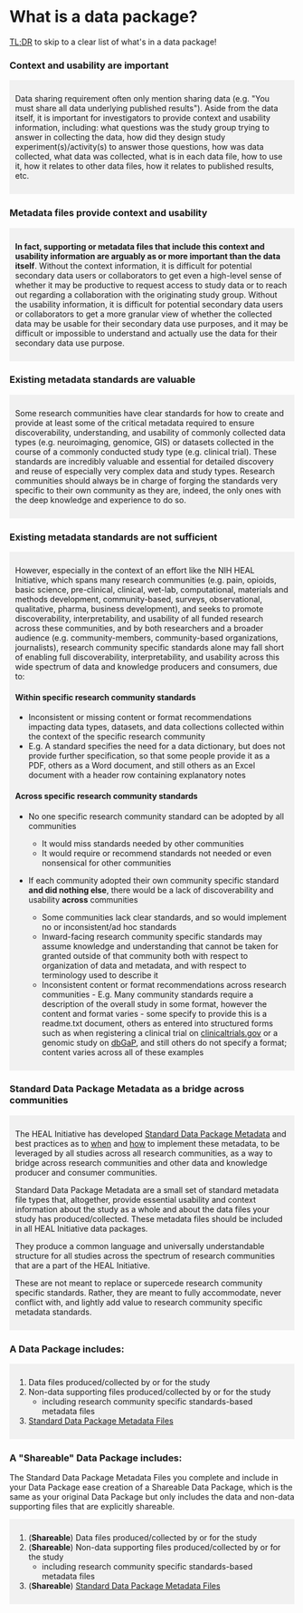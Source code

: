 # What is a data package? 

[TL;DR](#a-data-package-includes) to skip to a clear list of what's in a data package!

### Context and usability are important

<div markdown="1" style="background-color:rgba(0, 0, 0, 0.0470588); text-align:left; vertical-align: top; padding:10px 10px; margin-bottom: 10px;">

Data sharing requirement often only mention sharing data (e.g. "You must share all data underlying published results"). Aside from the data itself, it is important for investigators to provide context and usability information, including: what questions was the study group trying to answer in collecting the data, how did they design study experiment(s)/activity(s) to answer those questions, how was data collected, what data was collected, what is in each data file, how to use it, how it relates to other data files, how it relates to published results, etc. 

</div>

### Metadata files provide context and usability

<div markdown="1" style="background-color:rgba(0, 0, 0, 0.0470588); text-align:left; vertical-align: top; padding:10px 10px; margin-bottom: 10px;">

**In fact, supporting or metadata files that include this context and usability information are arguably as or more important than the data itself**. Without the context information, it is difficult for potential secondary data users or collaborators to get even a high-level sense of whether it may be productive to request access to study data or to reach out regarding a collaboration with the originating study group. Without the usability information, it is difficult for potential secondary data users or collaborators to get a more granular view of whether the collected data may be usable for their secondary data use purposes, and it may be difficult or impossible to understand and actually use the data for their secondary data use purpose.

</div>

### Existing metadata standards are valuable

<div markdown="1" style="background-color:rgba(0, 0, 0, 0.0470588); text-align:left; vertical-align: top; padding:10px 10px; margin-bottom: 10px;">

Some research communities have clear standards for how to create and provide at least some of the critical metadata required to ensure discoverability, understanding, and usability of commonly collected data types (e.g. neuroimaging, genomice, GIS) or datasets collected in the course of a commonly conducted study type (e.g. clinical trial). These standards are incredibly valuable and essential for detailed discovery and reuse of especially very complex data and study types. Research communities should always be in charge of forging the standards very specific to their own community as they are, indeed, the only ones with the deep knowledge and experience to do so. 

</div>

### Existing metadata standards are not sufficient

<div markdown="1" style="background-color:rgba(0, 0, 0, 0.0470588); text-align:left; vertical-align: top; padding:10px 10px; margin-bottom: 10px;">

However, especially in the context of an effort like the NIH HEAL Initiative, which spans many research communities (e.g. pain, opioids, basic science, pre-clinical, clinical, wet-lab, computational, materials and methods development, community-based, surveys, observational, qualitative, pharma, business development), and seeks to promote discoverability, interpretability, and usability of all funded research across these communities, and by both researchers and a broader audience (e.g. community-members, community-based organizations, journalists), research community specific standards alone may fall short of enabling full discoverability, interpretability, and usability across this wide spectrum of data and knowledge producers and consumers, due to: 

#### Within specific research community standards

* Inconsistent or missing content or format recommendations impacting data types, datasets, and data collections collected within the context of the specific research community
* E.g. A standard specifies the need for a data dictionary, but does not provide further specification, so that some people provide it as a PDF, others as a Word document, and still others as an Excel document with a header row containing explanatory notes

#### Across specific research community standards

* No one specific research community standard can be adopted by all communities 

    * It would miss standards needed by other communities
    * It would require or recommend standards not needed or even nonsensical for other communities

* If each community adopted their own community specific standard **and did nothing else**, there would be a lack of discoverability and usability **across** communities

    * Some communities lack clear standards, and so would implement no or inconsistent/ad hoc standards
    * Inward-facing research community specific standards may assume knowledge and understanding that cannot be taken for granted outside of that community both with respect to organization of data and metadata, and with respect to terminology used to describe it
    * Inconsistent content or format recommendations across research communities - E.g. Many community standards require a description of the overall study in some format, however the content and format varies - some specify to provide this is a readme.txt document, others as entered into structured forms such as when registering a clinical trial on [clinicaltrials.gov](https://clinicaltrials.gov/) or a genomic study on [dbGaP](https://www.ncbi.nlm.nih.gov/gap/), and still others do not specify a format; content varies across all of these examples  

</div>

### Standard Data Package Metadata as a bridge across communities 

<div markdown="1" style="background-color:rgba(0, 0, 0, 0.0470588); text-align:left; vertical-align: top; padding:10px 10px; margin-bottom: 10px;">

The HEAL Initiative has developed [Standard Data Package Metadata](../terms/index.md#standard-data-package-metadata-files) and best practices as to [when](./when.md) and [how](./how.md) to implement these metadata, to be leveraged by all studies across all research communities, as a way to bridge across research communities and other data and knowledge producer and consumer communities. 

Standard Data Package Metadata are a small set of standard metadata file types that, altogether, provide essential usability and context information about the study as a whole and about the data files your study has produced/collected. These metadata files should be included in all HEAL Initiative data packages. 

They produce a common language and universally understandable structure for all studies across the spectrum of research communities that are a part of the HEAL Initiative. 

These are not meant to replace or supercede research community specific standards. Rather, they are meant to fully accommodate, never conflict with, and lightly add value to research community specific metadata standards.

</div>

### A Data Package includes:

<div markdown="1" style="background-color:rgba(0, 0, 0, 0.0470588); text-align:left; vertical-align: top; padding:10px 10px; margin-bottom: 10px;">

1. Data files produced/collected by or for the study 
2. Non-data supporting files produced/collected by or for the study 
    * including research community specific standards-based metadata files
3. [Standard Data Package Metadata Files](../terms/index.md#standard-data-package-metadata-files) 

</div>

### A "Shareable" Data Package includes:

The Standard Data Package Metadata Files you complete and include in your Data Package ease creation of a Shareable Data Package, which is the same as your original Data Package but only includes the data and non-data supporting files that are explicitly shareable. 

<div markdown="1" style="background-color:rgba(0, 0, 0, 0.0470588); text-align:left; vertical-align: top; padding:10px 10px; margin-bottom: 10px;">

1. (**Shareable**) Data files produced/collected by or for the study 
2. (**Shareable**) Non-data supporting files produced/collected by or for the study 
    * including research community specific standards-based metadata files
3. (**Shareable**) [Standard Data Package Metadata Files](../terms/index.md#standard-data-package-metadata-files) 

</div>